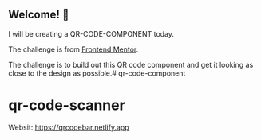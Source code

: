 ## Welcome! 👋

I will be creating a QR-CODE-COMPONENT today.

The challenge is from [Frontend Mentor](https://www.frontendmentor.io).

The challenge is to build out this QR code component and get it looking as close to the design as possible.# qr-code-component
# qr-code-scanner

Websit: https://qrcodebar.netlify.app
